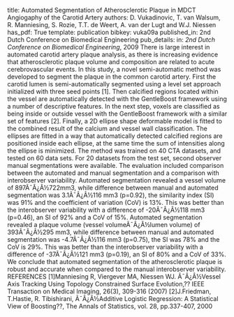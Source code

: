 title: Automated Segmentation of Atherosclerotic Plaque in MDCT Angiogaphy of the Carotid Artery
authors: D. Vukadinovic, T. van Walsum, R. Manniesing, S. Rozie, T.T. de Weert, A. van der Lugt and W.J. Niessen
has_pdf: True
template: publication
bibkey: vuka09a
published_in: 2nd Dutch Conference on Biomedical Engineering
pub_details: in: <i>2nd Dutch Conference on Biomedical Engineering</i>, 2009
There is large interest in automated carotid artery plaque analysis, as there is increasing evidence that atherosclerotic plaque volume and composition are related to acute cerebrovascular events. In this study, a novel semi-automatic method was developed to segment the plaque in the common carotid artery. First the carotid lumen is semi-automatically segmented using a level set approach initialized with three seed points [1]. Then calcified regions located within the vessel are automatically detected with the GentleBoost framework using a number of descriptive features. In the next step, voxels are classified as being inside or outside vessel with the GentleBoost framework with a similar set of features [2]. Finally, a 2D ellipse shape deformable model is fitted to the combined result of the calcium and vessel wall classification. The ellipses are fitted in a way that automatically detected calcified regions are positioned inside each ellipse, at the same time the sum of intensities along the ellipse is minimized. The method was trained on 40 CTA datasets, and tested on 60 data sets. For 20 datasets from the test set, second observer manual segmentations were available. The evaluation included comparison between the automated and manual segmentation and a comparison with interobserver variability. Automated segmentation revealed a vessel volume of 897Ã¯Â¿Â½722mm3, while difference between manual and automated segmentation was 3.1Ã¯Â¿Â½116 mm3 (p=0.92), the similarity index (SI) was 91% and the coefficient of variation (CoV) is 13%. This was better than the interobserver variability with a difference of -20Ã¯Â¿Â½118 mm3 (p=0.46), an SI of 92% and a CoV of 15%. Automated segmentation revealed a plaque volume (vessel volumeÃ¯Â¿Â½lumen volume) of 393Ã¯Â¿Â½295 mm3, while difference between manual and automated segmentation was -4.7Ã¯Â¿Â½116 mm3 (p=0.75), the SI was 78% and the CoV is 29%. This was better than the interobserver variability with a difference of -37Ã¯Â¿Â½121 mm3 (p=0.19), an SI of 80% and a CoV of 33%. We conclude that automated segmentation of the atherosclerotic plaque is robust and accurate when compared to the manual interobserver variability. REFERENCES [1]Manniesing R, Viergever MA, Niessen WJ. Ã¯Â¿Â½Vessel Axis Tracking Using Topology Constrained Surface Evolution,?? IEEE Transaction on Medical Imaging, 26(3), 309-316 (2007) [2]J.Friedman, T.Hastie, R. Tibishirani, Ã¯Â¿Â½Additive Logistic Regression: A Statistical View of Boosting??, The Annals of Statistics, vol. 28, pp.337-407, 2000


